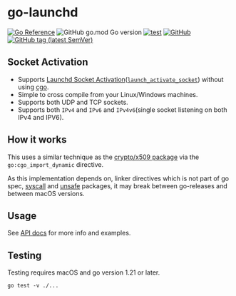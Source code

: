 # go-launchd

[![Go Reference](https://pkg.go.dev/badge/github.com/tprasadtp/go-launchd.svg)](https://pkg.go.dev/github.com/tprasadtp/go-launchd)
![GitHub go.mod Go version](https://img.shields.io/github/go-mod/go-version/tprasadtp/go-launchd?label=go&logo=go&logoColor=white)
[![test](https://github.com/tprasadtp/go-launchd/actions/workflows/test.yml/badge.svg)](https://github.com/tprasadtp/go-launchd/actions/workflows/test.yml)
[![GitHub](https://img.shields.io/github/license/tprasadtp/go-launchd)](https://github.com/tprasadtp/go-launchd/blob/master/LICENSE)
[![GitHub tag (latest SemVer)](https://img.shields.io/github/v/tag/tprasadtp/go-launchd?color=7f50a6&label=release&logo=semver&sort=semver)](https://github.com/tprasadtp/go-launchd/releases)

## Socket Activation

- Supports [Launchd Socket Activation][socket-activation]([`launch_activate_socket`][socket-activation])
without using [cgo].
- Simple to cross compile from your Linux/Windows machines.
- Supports both UDP and TCP sockets.
- Supports both `IPv4` and `IPv6` and `IPv4v6`(single socket listening on both IPv4 and IPV6).

## How it works

This uses a similar technique as the [crypto/x509 package](https://go-review.googlesource.com/c/go/+/232397) via the `go:cgo_import_dynamic` directive.

As this implementation depends on, linker directives which is not part of go spec,
[syscall] and [unsafe] packages, it may break between go-releases and between macOS versions.

## Usage

See [API docs](https://pkg.go.dev/github.com/tprasadtp/go-launchd) for more info and examples.

## Testing

Testing requires macOS and go version 1.21 or later.

```
go test -v ./...
```

[syscall]: https://pkg.go.dev/syscall
[unsafe]: https://pkg.go.dev/unsafe
[cgo]: https://pkg.go.dev/cmd/cgo
[socket-activation]: https://developer.apple.com/documentation/xpc1505523-launch_activate_socket
